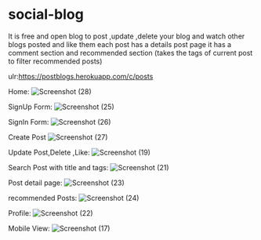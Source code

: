 # social-blog
It is free and open blog to post ,update ,delete your blog and watch other blogs posted and like them
each post has a details post page it has a comment section and recommended section (takes the tags of current post to filter recommended posts)

ulr:https://postblogs.herokuapp.com/c/posts


Home:
![Screenshot (28)](https://user-images.githubusercontent.com/63945319/164916995-dde4ae10-b7eb-477a-b939-bd741b0c1b1c.png)


SignUp Form:
![Screenshot (25)](https://user-images.githubusercontent.com/63945319/164916377-4daf5d61-5580-45f4-a107-cd40af3acaf7.png)

SignIn Form:
![Screenshot (26)](https://user-images.githubusercontent.com/63945319/164916380-2605adda-c8a0-4931-ab97-312e3cb099b2.png)


Create Post
![Screenshot (27)](https://user-images.githubusercontent.com/63945319/164916720-2f3da4e9-dffe-45f2-8be1-db1ee42305ee.png)

Update Post,Delete ,Like:
![Screenshot (19)](https://user-images.githubusercontent.com/63945319/164916142-85b1c2f7-00eb-4c4a-9ed7-d55ff8cb87f9.png)


Search Post with title and tags:
![Screenshot (21)](https://user-images.githubusercontent.com/63945319/164916127-3c7ff5f9-e882-42b8-a31b-aff33d84e47c.png)

Post detail page:
![Screenshot (23)](https://user-images.githubusercontent.com/63945319/164916130-d6ebb230-9846-45bb-9142-bdb7927f51a6.png)

recommended Posts:
![Screenshot (24)](https://user-images.githubusercontent.com/63945319/164916133-72abd70f-192d-4d0e-9e53-0d7490f7f878.png)

Profile:
![Screenshot (22)](https://user-images.githubusercontent.com/63945319/164916135-1f7ef72a-66b2-4333-b086-5ba180229714.png)

Mobile View:
![Screenshot (17)](https://user-images.githubusercontent.com/63945319/164916137-5e4dad43-962b-4f40-8f2d-a301eebb1bfe.png)

